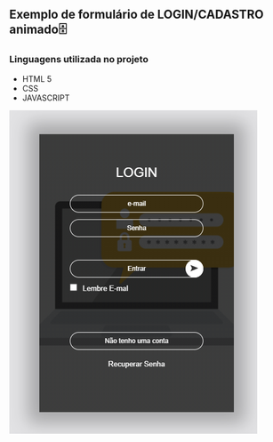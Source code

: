 ## Exemplo de formulário de LOGIN/CADASTRO animado:file_cabinet: ##

###  Linguagens utilizada no projeto ###

* HTML 5
* CSS
* JAVASCRIPT

![](https://github.com/huygor/formulario-web-de-login-cadastro/blob/master/assets/img/img_login.png?raw=true)



